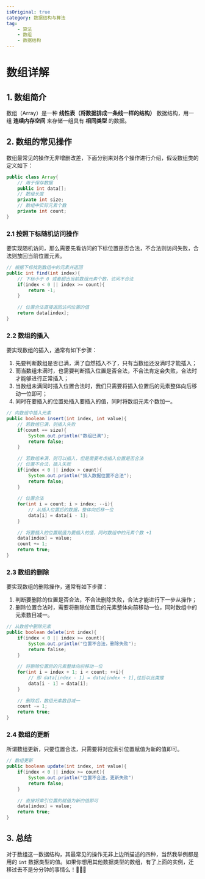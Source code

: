 ```yaml
---
isOriginal: true
category: 数据结构与算法
tag:
    - 算法
    - 数组
    - 数据结构
---
```


# 数组详解

## 1. 数组简介

数组（Array）是一种 **线性表（将数据排成一条线一样的结构）** 数据结构，用一组 **连续内存空间** 来存储一组具有 **相同类型** 的数据。

## 2. 数组的常见操作

数组最常见的操作无非增删改差，下面分别来对各个操作进行介绍，假设数组类的定义如下：

```java
public class Array{
    // 用于保存数据
    public int data[];
    // 数组长度
    private int size;
    // 数组中实际元素个数
    private int count;
}
```



### 2.1 按照下标随机访问操作

要实现随机访问，那么需要先看访问的下标位置是否合法，不合法则访问失败，合法则放回当前位置元素。

```java
// 根据下标找到数组中的元素并返回
public int find(int index){
    // 下标小于 0 或者超出当前数组元素个数，访问不合法
    if(index < 0 || index >= count){
        return -1;
    }
    
    // 位置合法直接返回访问位置的值
    return data[index];
}
```

### 2.2 数组的插入

要实现数组的插入，通常有如下步骤：

1.  先要判断数组是否已满，满了自然插入不了，只有当数组还没满时才能插入；
2.  而当数组未满时，也需要判断插入位置是否合法，不合法肯定会失败，合法时才能够进行正常插入；
3.  当数组未满同时插入位置合法时，我们只需要将插入位置后的元素整体向后移动一位即可；
4.  同时在要插入的位置处插入要插入的值，同时将数组元素个数加一。

```java
// 向数组中插入元素
public boolean insert(int index, int value){
    // 若数组已满，则插入失败
    if(count == size){
        System.out.println("数组已满");
        return false;
    }
    
    // 若数组未满，则可以插入，但是需要考虑插入位置是否合法
    // 位置不合法，插入失败
    if(index < 0 || index > count){
        System.out.println("插入数据位置不合法");
        return false;
    }
    
    // 位置合法
    for(int i = count; i > index; --i){
        // 从插入位置后的数据，整体向后移一位
        data[i] = data[i - 1];
    }
    
    // 将要插入的位置赋值为要插入的值，同时数组中的元素个数 +1
    data[index] = value;
    count += 1;
    return true;
}
```

### 2.3 数组的删除

要实现数组的删除操作，通常有如下步骤：

1.  判断要删除的位置是否合法，不合法删除失败，合法才能进行下一步从操作；
2.  删除位置合法时，需要将删除位置后的元素整体向前移动一位，同时数组中的元素数目减一。

```java
// 从数组中删除元素
public boolean delete(int index){
    if(index < 0 || index >= count){
        System.out.println("位置不合法，删除失败");
        return falise;
    }
    
    // 将删除位置后的元素整体向前移动一位
    for(int i = index + 1; i < count; ++i){
        // 即 data[index - 1] = data[index + 1],往后以此类推
        data[i - 1] = data[i];
    }
    
    // 删除后，数组元素数目减一
    count -= 1;
    return true;
}
```

### 2.4 数组的更新

所谓数组更新，只要位置合法，只需要将对应索引位置赋值为新的值即可。

```java
// 数组更新
public boolean update(int index, int value){
    if(index < 0 || index >= count){
        System.out.println("位置不合法，更新失败")
        return false;
    }
    
    // 直接将索引位置的赋值为新的值即可
    data[index] = value;
    return true;
}
```

## 3. 总结

对于数组这一数据结构，其最常见的操作无非上边所描述的四种，当然我举例都是用的 `int` 数据类型的值。如果你想用其他数据类型的数组，有了上面的实例，迁移过去不是分分钟的事情么！💯💯💯